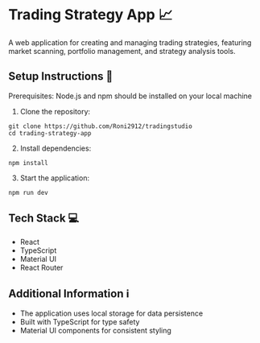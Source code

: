 # Trading Strategy App 📈

A web application for creating and managing trading strategies, featuring market scanning, portfolio management, and strategy analysis tools.

## Setup Instructions 🚀

Prerequisites: Node.js and npm should be installed on your local machine

1. Clone the repository:
```
git clone https://github.com/Roni2912/tradingstudio
cd trading-strategy-app
```

2. Install dependencies:
```
npm install
```

3. Start the application:
```
npm run dev
```

## Tech Stack 💻
- React
- TypeScript
- Material UI
- React Router

## Additional Information ℹ️
- The application uses local storage for data persistence
- Built with TypeScript for type safety
- Material UI components for consistent styling
